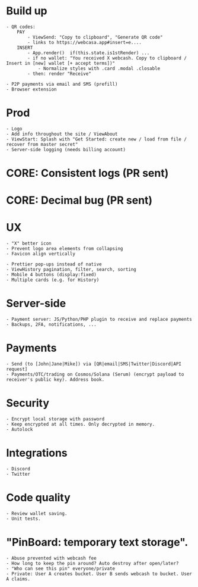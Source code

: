 # Build up
    - QR codes:
        PAY
            - ViewSend: "Copy to clipboard", "Generate QR code"
            - links to https://webcasa.app#insert=e....
        INSERT
            - App.render()  if(this.state.is1stRender) ...
            - if no wallet: "You received X webcash. Copy to clipboard / Insert in [new] wallet [+ accept terms])"
                - Normalize styles with .card .modal .closable
            - then: render "Receive"

    - P2P payments via email and SMS (prefill)
    - Browser extension

# Prod
    - Logo
    - Add info throughout the site / ViewAbout
    - ViewStart: Splash with "Get Started: create new / load from file / recover from master secret"
    - Server-side logging (needs billing account)

# CORE: Consistent logs (PR sent)
# CORE: Decimal bug (PR sent)

# UX
    - "X" better icon
    - Prevent logo area elements from collapsing
    - Favicon align vertically

    - Prettier pop-ups instead of native
    - ViewHistory pagination, filter, search, sorting
    - Mobile 4 buttons (display:fixed)
    - Multiple cards (e.g. for History)

# Server-side
    - Payment server: JS/Python/PHP plugin to receive and replace payments
    - Backups, 2FA, notifications, ...

# Payments
    - Send (to [John|Jane|Mike]) via [QR|email|SMS|Twitter|Discord|API request]
    - Payments/OTC/trading on Cosmos/Solana (Serum) (encrypt payload to receiver's public key). Address book.

# Security
    - Encrypt local storage with password
    - Keep encrypted at all times. Only decrypted in memory.
    - Autolock

# Integrations
    - Discord
    - Twitter

# Code quality
    - Review wallet saving.
    - Unit tests.

# "PinBoard: temporary text storage".
    - Abuse prevented with webcash fee
    - How long to keep the pin around? Auto destroy after open/later?
    - "Who can see this pin" everyone/private
    - Private: User A creates bucket. User B sends webcash to bucket. User A claims.
